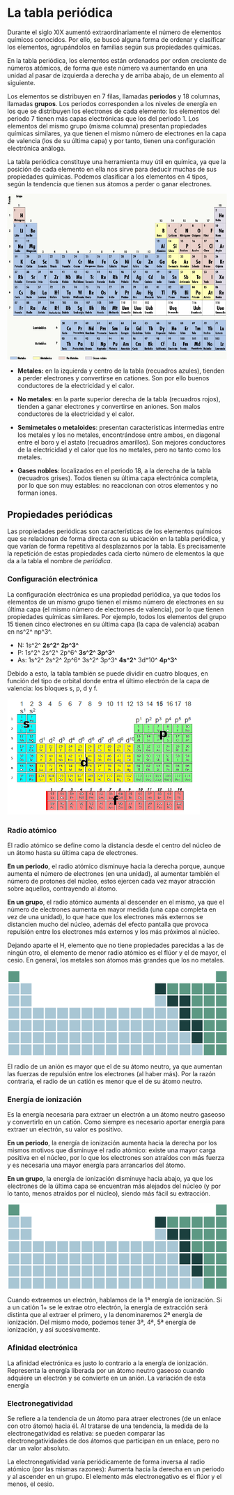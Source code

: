 # La tabla periódica

Durante el siglo XIX aumentó extraordinariamente el número de elementos químicos conocidos. Por ello, se buscó alguna forma de ordenar y clasificar los elementos, agrupándolos en familias según sus propiedades químicas.

En la tabla periódica, los elementos están ordenados por orden creciente de números atómicos, de forma que este número va aumentando en una unidad al pasar de izquierda a derecha y de arriba abajo, de un elemento al siguiente.

Los elementos se distribuyen en 7 filas, llamadas **periodos** y 18 columnas, llamadas **grupos**. Los periodos corresponden a los niveles de energía en los que se distribuyen los electrones de cada elemento: los elementos del periodo 7 tienen más capas electrónicas que los del periodo 1. Los elementos del mismo grupo (misma columna) presentan propiedades químicas similares, ya que tienen el mismo número de electrones en la capa de valencia (los de su última capa) y por tanto, tienen una configuración electrónica análoga.

La tabla periódica constituye una herramienta muy útil en química, ya que la posición de cada elemento en ella nos sirve para deducir muchas de sus propiedades químicas. Podemos clasificar a los elementos en 4 tipos, según la tendencia que tienen sus átomos a perder o ganar electrones.

![](image-9.png)

- **Metales:** en la izquierda y centro de la tabla (recuadros azules), tienden a perder electrones y convertirse en cationes. Son por ello buenos conductores de la electricidad y el calor.

- **No metales**: en la parte superior derecha de la tabla (recuadros rojos), tienden a ganar electrones y convertirse en aniones. Son malos conductores de la electricidad y el calor.

- **Semimetales o metaloides**: presentan características intermedias entre los metales y los no metales, encontrándose entre ambos, en diagonal entre el boro y el astato (recuadros amarillos). Son mejores conductores de la electricidad y el calor que los no metales, pero no tanto como los metales.

- **Gases nobles**: localizados en el periodo 18, a la derecha de la tabla (recuadros grises). Todos tienen su última capa electrónica completa, por lo que son muy estables: no reaccionan con otros elementos y no forman iones.

## Propiedades periódicas

Las propiedades periódicas son características de los elementos químicos que se relacionan de forma directa con su ubicación en la tabla periódica, y que varían de forma repetitiva al desplazarnos por la tabla. Es precisamente la repetición de estas propiedades cada cierto número de elementos la que da a la tabla el nombre de *periódica*.

### Configuración electrónica

La configuración electrónica es una propiedad periódica, ya que todos los elementos de un mismo grupo tienen el mismo número de electrones en su última capa (el mismo número de electrones de valencia), por lo que tienen propiedades químicas similares. Por ejemplo, todos los elementos del grupo 15 tienen cinco electrones en su última capa (la capa de valencia) acaban en ns^2^ np^3^.

- N: 1s^2^ **2s^2^ 2p^3^**
- P: 1s^2^ 2s^2^ 2p^6^ **3s^2^ 3p^3^**
- As: 1s^2^ 2s^2^ 2p^6^ 3s^2^ 3p^3^ **4s^2^** 3d^10^ **4p^3^**

Debido a esto, la tabla también se puede dividir en cuatro bloques, en función del tipo de orbital donde entra el último electrón de la capa de valencia: los bloques s, p, d y f.

![Distribución de bloques en la tabla periódica](image-10.png)

### Radio atómico

El radio atómico se define como la distancia desde el centro del núcleo de un átomo hasta su última capa de electrones.

**En un periodo**, el radio atómico disminuye hacia la derecha porque, aunque aumenta el número de electrones (en una unidad), al aumentar también el número de protones del núcleo, estos ejercen cada vez mayor atracción sobre aquellos, contrayendo al átomo.

**En un grupo**, el radio atómico aumenta al descender en el mismo, ya que el número de electrones aumenta en mayor medida (una capa completa en vez de una unidad), lo que hace que los electrones más externos se distancien mucho del núcleo, además del efecto pantalla que provoca repulsión entre los electrones más externos y los más próximos al núcleo.

Dejando aparte el H, elemento que no tiene propiedades parecidas a las de ningún otro, el elemento de menor radio atómico es el flúor y el de mayor, el cesio. En general, los metales son átomos más grandes que los no metales.

![Variación del radio atómico](image-11.png)

El radio de un anión es mayor que el de su átomo neutro, ya que aumentan las fuerzas de repulsión entre los electrones (al haber más). Por la razón contraria, el radio de un catión es menor que el de su átomo neutro.

### Energía de ionización

Es la energía necesaria para extraer un electrón a un átomo neutro gaseoso y convertirlo en un catión. Como siempre es necesario aportar energía para extraer un electrón, su valor es positivo.

**En un periodo**, la energía de ionización aumenta hacia la derecha por los mismos motivos que disminuye el radio atómico: existe una mayor carga positiva en el núcleo, por lo que los electrones son atraídos con más fuerza y es necesaria una mayor energía para arrancarlos del átomo.

**En un grupo**, la energía de ionización disminuye hacia abajo, ya que los electrones de la última capa se encuentran más alejados del núcleo (y por lo tanto, menos atraídos por el núcleo), siendo más fácil su extracción.

![Variación de la energía de ionización.](image-13.png)

Cuando extraemos un electrón, hablamos de la 1ª energía de ionización. Si a un catión 1+ se le extrae otro electrón, la energía de extracción será distinta que al extraer el primero, y la denominaremos 2ª energía de ionización. Del mismo modo, podemos tener 3ª, 4ª, 5ª energía de ionización, y así sucesivamente.

### Afinidad electrónica

La afinidad electrónica es justo lo contrario a la energía de ionización. Representa la energía liberada por un átomo neutro gaseoso cuando adquiere un electrón y se convierte en un anión. La variación de esta energía



### Electronegatividad

Se refiere a la tendencia de un átomo para atraer electrones (de un enlace con otro átomo) hacia él. Al tratarse de una tendencia, la medida de la electronegatividad es relativa: se pueden comparar las electronegatividades de dos átomos que participan en un enlace, pero no dar un valor absoluto.

La electronegatividad varía periódicamente de forma inversa al radio atómico (por las mismas razones): Aumenta hacia la derecha en un periodo y al ascender en un grupo.
El elemento más electronegativo es el flúor y el menos, el cesio.